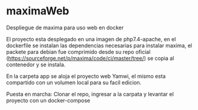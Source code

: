 # maximaWeb

Despliegue de maxima para uso web en docker

El proyecto esta desplegado en una imagen de php7.4-apache, en el dockerfile se instalan las dependencias necesarias para instalar maxima, el packete para debian fue comprimido desde su repo oficial (https://sourceforge.net/p/maxima/code/ci/master/tree/) se copia al contenedor y se instala.

En la carpeta app se aloja el proyecto web Yamwi, el mismo esta compartido con un volumen local para su facil edicion. 

Puesta en marcha: Clonar el repo, ingresar a la carpata y levantar el proyecto con un docker-compose



